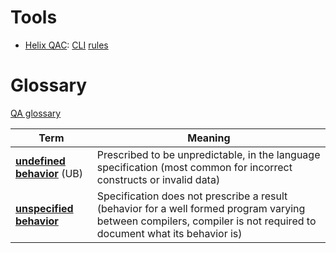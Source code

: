 # Tools

- [Helix QAC](https://www.perforce.com/products/helix-qac):
  [CLI](https://esrlabs.github.io/bake/source/tips_and_tricks/qac.html)
  [rules](https://wiki.sei.cmu.edu/confluence/display/c/Helix+QAC)

# Glossary

[QA glossary](https://cpp-rules.bosch.com/vendor/qacpp/Default.html#doc/messages/Glossary.html)

| Term                                                                            | Meaning                                                                                                                                                             |
|---------------------------------------------------------------------------------|---------------------------------------------------------------------------------------------------------------------------------------------------------------------|
| [**undefined behavior**](https://en.wikipedia.org/wiki/Undefined_behavior) (UB) | Prescribed to be unpredictable, in the language specification (most common for incorrect constructs or invalid data)                                                |
| [**unspecified behavior**](https://en.wikipedia.org/wiki/Unspecified_behavior)  | Specification does not prescribe a result (behavior for a well formed program varying between compilers, compiler is not required to document what its behavior is) |
